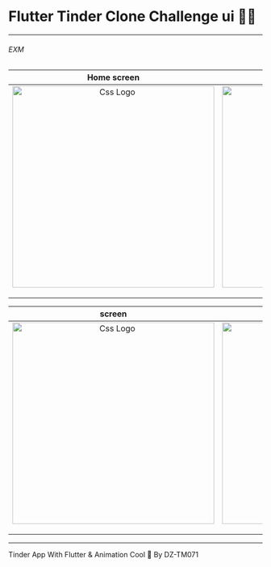 # Flutter Tinder Clone Challenge ui 🚀🔥

<hr>

<h6>EXM</h6>
<table>
<thead>
<tr>
<th align="center">Home screen</th>
<th align="center">screen</th>
<th align="center">screen </th>

</tr>
</thead>
  
  
<tbody>
<tr>
  
<td align="center">
  
  
  <a target="_blank" rel="" href="https://user-images.githubusercontent.com/69757558/135617797-21af1eb4-dae0-485a-beb6-1eb425e566cd.png">
        <img src="https://user-images.githubusercontent.com/69757558/135617797-21af1eb4-dae0-485a-beb6-1eb425e566cd.png" alt="Css Logo" with="200" height="400"/>

  </a></td>
  
<td align="center">
  <a target="_blank" rel="" href="https://user-images.githubusercontent.com/69757558/135617823-41b14564-b976-40a2-9c2e-2dc9517a5e03.png">
      <img src="https://user-images.githubusercontent.com/69757558/135617823-41b14564-b976-40a2-9c2e-2dc9517a5e03.png" alt="Css Logo" with="200" height="400"/>

  </a></td>
  
  
  <td align="center">
  <a target="_blank" rel="" href="https://user-images.githubusercontent.com/69757558/135617808-7378a339-d383-4467-88c1-7d1b38af38cb.png">
      <img src="https://user-images.githubusercontent.com/69757558/135617808-7378a339-d383-4467-88c1-7d1b38af38cb.png" alt="Css Logo" with="200" height="400"/>

  </a></td>
  
 
  
  
</tr>
</tbody>
</table>

<table>
<thead>
<tr>
  <th align="center">screen</th>
  <th align="center">screen</th>

</tr>


</thead>
<tbody>
<tr>
  
  
  <td align="center">
  <a target="_blank" rel="" href="https://user-images.githubusercontent.com/69757558/135617817-385047a0-8d83-409b-924b-9b78958e5ea2.png">
<img src="https://user-images.githubusercontent.com/69757558/135617817-385047a0-8d83-409b-924b-9b78958e5ea2.png" alt="Css Logo" with="200" height="400"/>

  </a></td>
  
   
  <td align="center">
  <a target="_blank" rel="" href="https://user-images.githubusercontent.com/69757558/135617822-9e5a7e8a-9c57-475d-8149-4695f79d72cc.png">
<img src="https://user-images.githubusercontent.com/69757558/135617822-9e5a7e8a-9c57-475d-8149-4695f79d72cc.png" alt="Css Logo" with="200" height="400"/>

  </a></td>
  
  
  
</tr>
</tbody>
</table>





<hr>

Tinder App With Flutter &amp; Animation Cool 🚀 By DZ-TM071
